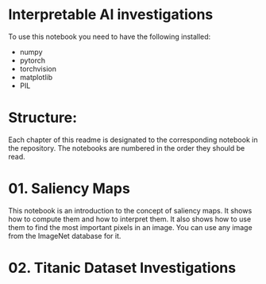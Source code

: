 # Interpretable AI investigations

To use this notebook you need to have the following installed:
- numpy
- pytorch
- torchvision
- matplotlib
- PIL

# Structure:

Each chapter of this readme is designated to the corresponding notebook in the repository. The notebooks are numbered in the order they should be read.

# 01. Saliency Maps

This notebook is an introduction to the concept of saliency maps. It shows how to compute them and how to interpret them. It also shows how to use them to find the most important pixels in an image. 
You can use any image from the ImageNet database for it.

# 02. Titanic Dataset Investigations